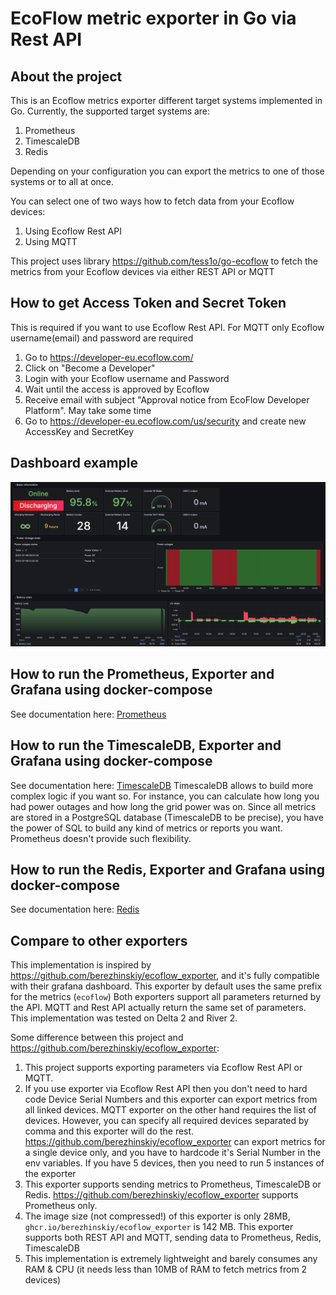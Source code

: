 # EcoFlow metric exporter in Go via Rest API

## About the project

This is an Ecoflow metrics exporter different target systems implemented in Go. Currently, the supported target systems
are:

1. Prometheus
2. TimescaleDB
3. Redis

Depending on your configuration you can export the metrics to one of those systems or to all at once.

You can select one of two ways how to fetch data from your Ecoflow devices:

1. Using Ecoflow Rest API
2. Using MQTT

This project uses library https://github.com/tess1o/go-ecoflow to fetch the metrics from your Ecoflow devices via either
REST API or MQTT

## How to get Access Token and Secret Token

This is required if you want to use Ecoflow Rest API. For MQTT only Ecoflow username(email) and password are required

1. Go to https://developer-eu.ecoflow.com/
2. Click on "Become a Developer"
3. Login with your Ecoflow username and Password
4. Wait until the access is approved by Ecoflow
5. Receive email with subject "Approval notice from EcoFlow Developer Platform". May take some time
6. Go to https://developer-eu.ecoflow.com/us/security and create new AccessKey and SecretKey

## Dashboard example

![img.png](docs/images/dashboard_example.png)

## How to run the Prometheus, Exporter and Grafana using docker-compose

See documentation here: [Prometheus](docs/prometheus.md)

## How to run the TimescaleDB, Exporter and Grafana using docker-compose

See documentation here: [TimescaleDB](docs/timescaledb.md)
TimescaleDB allows to build more complex logic if you want so. For instance, you can calculate how long you had power
outages and how long the grid power was on. Since all metrics are stored in a PostgreSQL database (TimescaleDB to be
precise), you have the power of SQL to build any kind of metrics or reports you want. Prometheus doesn't provide such
flexibility.

## How to run the Redis, Exporter and Grafana using docker-compose

See documentation here: [Redis](docs/redis.md)

## Compare to other exporters

This implementation is inspired by https://github.com/berezhinskiy/ecoflow_exporter, and it's fully
compatible with their grafana dashboard. This exporter by default uses the same prefix for the metrics (`ecoflow`)
Both exporters support all parameters returned by the API. MQTT and Rest API actually return the same set of parameters.
This implementation was tested on Delta 2 and River 2.

Some difference between this project and https://github.com/berezhinskiy/ecoflow_exporter:

1. This project supports exporting parameters via Ecoflow Rest API or MQTT.
2. If you use exporter via Ecoflow Rest API then you don't need to hard code Device Serial Numbers and this exporter can
   export metrics from all linked devices. MQTT exporter on the other hand requires the list of devices. However, you
   can specify all required devices separated by comma and this exporter will do the rest.
   https://github.com/berezhinskiy/ecoflow_exporter can export metrics for a single device only, and you have
   to hardcode it's Serial Number in the env variables. If you have 5 devices, then you need to run 5 instances of the
   exporter
3. This exporter supports sending metrics to Prometheus, TimescaleDB or
   Redis. https://github.com/berezhinskiy/ecoflow_exporter supports Prometheus only.
4. The image size (not compressed!) of this exporter is only 28MB, `ghcr.io/berezhinskiy/ecoflow_exporter` is 142 MB.
   This exporter supports both REST API and MQTT, sending data to Prometheus, Redis, TimescaleDB
5. This implementation is extremely lightweight and barely consumes any RAM & CPU (it needs less than 10MB of RAM to
   fetch metrics from 2 devices)